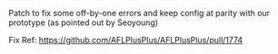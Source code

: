 Patch to fix some off-by-one errors and keep config at parity with our
prototype (as pointed out by Seoyoung)

Fix Ref: https://github.com/AFLPlusPlus/AFLPlusPlus/pull/1774 
